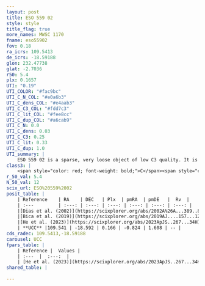 ```yaml
---
layout: post
title: ESO 559 02
style: style
title_flag: true
more_names: MWSC 1170
fname: eso55902
fov: 0.18
ra_icrs: 109.5413
de_icrs: -18.59188
glon: 232.47738
glat: -2.7036
r50: 5.4
plx: 0.1657
UTI: "0.19"
UTI_COLOR: "#fac9bc"
UTI_C_N_COL: "#e0a6b3"
UTI_C_dens_COL: "#e4aab3"
UTI_C_C3_COL: "#fdd7c3"
UTI_C_lit_COL: "#fee8cc"
UTI_C_dup_COL: "#a6cab9"
UTI_C_N: 0.0
UTI_C_dens: 0.03
UTI_C_C3: 0.25
UTI_C_lit: 0.33
UTI_C_dup: 1.0
UTI_summary: |
    ESO 559 02 is a sparse, very loose object of low C3 quality. It is poorly studied in the literature.<br><br><span style="color: #99180f; font-weight: bold;">Warning: </span>contains less than 25 stars with <i>P>0.5</i> estimated.
class3: |
    <span style="color: red; font-weight: bold;">C</span><span style="color: red; font-weight: bold;">C</span>
r_50_val: 5.4
N_50_val: 12
scix_url: ESO%20559%2002
posit_table: |
    | Reference    | RA    | DEC   | Plx  | pmRA  | pmDE   |  Rv  |
    | :---         | :---: | :---: | :---: | :---: | :---: | :---: |
    |[Dias et al. (2002)](https://scixplorer.org/abs/2002A%26A...389..871D) | 109.521 | -18.595 | -- | -3.56 | 5.53 | -- |
    |[Bica et al. (2019)](https://scixplorer.org/abs/2019AJ....157...12B) | 109.525 | -18.59 | -- | -- | -- | -- |
    |[He et al. (2023)](https://scixplorer.org/abs/2023ApJS..267...34H) | 109.523 | -18.596 | 0.098 | -0.598 | 1.193 | -- |
    | **UCC** |109.541 | -18.592 | 0.166 | -0.824 | 1.608 | -- | 
cds_radec: 109.5413,-18.59188
carousel: UCC
fpars_table: |
    | Reference |  Values |
    | :---  |  :---:  |
    | [He et al. (2023)](https://scixplorer.org/abs/2023ApJS..267...34H) | `A0=3.7, m-M=16.25, logA=7.3` |
shared_table: |
    
---
```

